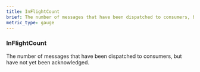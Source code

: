 ```yaml
---
title: InFlightCount
brief: The number of messages that have been dispatched to consumers, but have not yet been acknowledged.
metric_type: gauge
---
```

### InFlightCount

The number of messages that have been dispatched to consumers, but have not yet been acknowledged.
